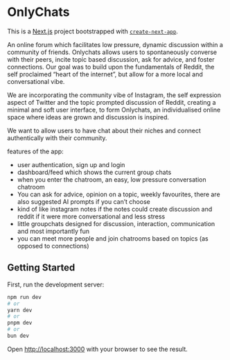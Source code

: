 # OnlyChats

This is a [Next.js](https://nextjs.org) project bootstrapped with [`create-next-app`](https://nextjs.org/docs/app/api-reference/cli/create-next-app).

An online forum which facilitates low pressure, dynamic discussion within a community of friends. Onlychats allows users to spontaneously converse with their peers, incite topic based discussion, ask for advice, and foster connections. Our goal was to build upon the fundamentals of Reddit, the self proclaimed “heart of the internet”, but allow for a more local and conversational vibe. 

We are incorporating the community vibe of Instagram, the self expression aspect of Twitter and the topic prompted discussion of Reddit, creating a minimal and soft user interface, to form Onlychats, an individualised online space where ideas are grown and discussion is inspired.

We want to allow users to have chat about their niches and connect authentically with their community. 

features of the app:
 - user authentication, sign up and login
 - dashboard/feed which shows the current group chats
 - when you enter the chatroom, an easy, low pressure conversation chatroom
 - You can ask for advice, opinion on a topic, weekly favourites, there are also suggested AI prompts if you can’t choose
 - kind of like instagram notes if the notes could create discussion and reddit if it were more conversational and less stress
 - little groupchats designed for discussion, interaction, communication and most importantly fun
 - you can meet more people and join chatrooms based on topics (as opposed to connections)

## Getting Started

First, run the development server:

```bash
npm run dev
# or
yarn dev
# or
pnpm dev
# or
bun dev
```

Open [http://localhost:3000](http://localhost:3000) with your browser to see the result.
